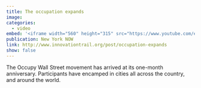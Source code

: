 ```yaml
---
title: The occupation expands 
image:
categories:
  - video
embed: '<iframe width="560" height="315" src="https://www.youtube.com/embed/Uevay4IbMI0" frameborder="0" allow="accelerometer; autoplay; encrypted-media; gyroscope; picture-in-picture" allowfullscreen></iframe>'
publication: New York NOW
link: http://www.innovationtrail.org/post/occupation-expands  
show: false
---
```


The Occupy Wall Street movement has arrived at its one-month anniversary. Participants have encamped in cities all across the country, and around the world.
